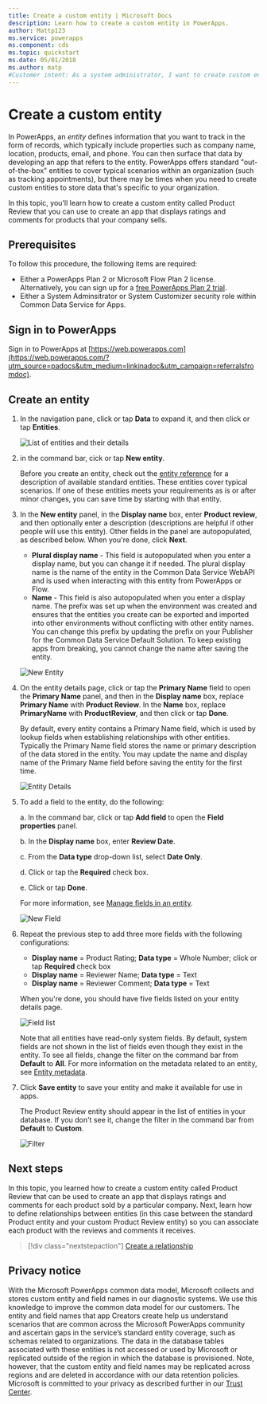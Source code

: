 ```yaml
---
title: Create a custom entity | Microsoft Docs
description: Learn how to create a custom entity in PowerApps.
author: Mattp123
ms.service: powerapps
ms.component: cds
ms.topic: quickstart
ms.date: 05/01/2018
ms.author: matp
#Customer intent: As a system administrator, I want to create custom entities to store data, so that app creators can create apps using data that's tailored to our organization.
---
```


# Create a custom entity
In PowerApps, an *entity* defines information that you want to track in the form of records, which typically include properties such as company name, location, products, email, and phone. You can then surface that data by developing an app that refers to the entity. PowerApps offers standard "out-of-the-box" entities to cover typical scenarios within an organization (such as tracking appointments), but there may be times when you need to create custom entities to store data that's specific to your organization.

In this topic, you'll learn how to create a custom entity called Product Review that you can use to create an app that displays ratings and comments for products that your company sells.

## Prerequisites
To follow this procedure, the following items are required:
* Either a PowerApps Plan 2 or Microsoft Flow Plan 2 license. Alternatively, you can sign up for a [free PowerApps Plan 2 trial](https://web.powerapps.com/signup?redirect=marketing&email=).
* Either a System Adminsitrator or System Customizer security role within Common Data Service for Apps.

## Sign in to PowerApps
Sign in to PowerApps at [https://web.powerapps.com](https://web.powerapps.com/?utm_source=padocs&utm_medium=linkinadoc&utm_campaign=referralsfromdoc).

## Create an entity
1. In the navigation pane, click or tap **Data** to expand it, and then click or tap **Entities**.

    ![List of entities and their details](./media/data-platform-cds-create-entity/entitylist.png "Entity List")

2. in the command bar, cick or tap **New entity**.

    Before you create an entity, check out the [entity reference](../../developer/common-data-service/reference/about-entity-reference.md) for a description of available standard entities. These entities cover typical scenarios. If one of these entities meets your requirements as is or after minor changes, you can save time by starting with that entity. 

3. In the **New entity** panel, in the **Display name** box, enter **Product review**, and then optionally enter a description (descriptions are helpful if other people will use this entity). Other fields in the panel are autopopulated, as described below. When you're done, click **Next**.

    * **Plural display name** - This field is autopopulated when you enter a display name, but you can change it if needed. The plural display name is the name of the entity in the Common Data Service WebAPI and is used when interacting with this entity from PowerApps or Flow.
    * **Name** - This field is also autopopulated when you enter a display name. The prefix was set up when the environment was created and ensures that the entities you create can be exported and imported into other environments without conflicting with other entity names. You can change this prefix by updating the prefix on your Publisher for the Common Data Service Default Solution. To keep existing apps from breaking, you cannot change the name after saving the entity.
     
    ![New Entity](./media/data-platform-cds-create-entity/newentitypanel.png "New entity panel")

4. On the entity details page, click or tap the **Primary Name** field to open the **Primary Name** panel, and then in the **Display name** box, replace **Primary Name** with **Product Review**. In the **Name** box, replace **PrimaryName** with **ProductReview**, and then click or tap **Done**.
 
    By default, every entity contains a Primary Name field, which is used by lookup fields when establishing relationships with other entities. Typically the Primary Name field stores the name or primary description of the data stored in the entity. You may update the name and display name of the Primary Name field before saving the entity for the first time.

    ![Entity Details](./media/data-platform-cds-create-entity/newentitydetails.png "New Entity Details")

5. To add a field to the entity, do the following:
 
    a. In the command bar, click or tap **Add field** to open the **Field properties** panel.

    b. In the **Display name** box, enter **Review Date**.

    c. From the **Data type** drop-down list, select **Date Only**.

    d. Click or tap the **Required** check box.
    
    e. Click or tap **Done**.
     
    For more information, see [Manage fields in an entity](data-platform-manage-fields.md).

    ![New Field](./media/data-platform-cds-create-entity/newfieldpanel-2.png "New Field Panel")

6. Repeat the previous step to add three more fields with the following configurations:
    * **Display name** = Product Rating; **Data type** = Whole Number; click or tap **Required** check box
    * **Display name** = Reviewer Name; **Data type** = Text
    * **Display name** = Reviewer Comment; **Data type** = Text

    When you're done, you should have five fields listed on your entity details page.

    ![Field list](./media/data-platform-cds-create-entity/addedfields.png "List of fields")

    Note that all entities have read-only system fields. By default, system fields are not shown in the list of fields even though they exist in the entity. To see all fields, change the filter on the command bar from **Default** to **All**. For more information on the metadata related to an entity, see [Entity metadata](../../developer/common-data-service/entity-metadata.md).

7. Click **Save entity** to save your entity and make it available for use in apps.

    The Product Review entity should appear in the list of entities in your database. If you don't see it, change the filter in the command bar from **Default** to **Custom**.

    ![Filter](./media/data-platform-cds-create-entity/filter.png "Filter selection")

## Next steps
In this topic, you learned how to create a custom entity called Product Review that can be used to create an app that displays ratings and comments for each product sold by a particular company. Next, learn how to define relationships between entities (in this case between the standard Product entity and your custom Product Review entity) so you can associate each product with the reviews and comments it receives.

> [!div class="nextstepaction"]
> [Create a relationship](data-platform-entity-lookup.md)

## Privacy notice
With the Microsoft PowerApps common data model, Microsoft collects and stores custom entity and field names in our diagnostic systems. We use this knowledge to improve the common data model for our customers. The entity and field names that app Creators create help us understand scenarios that are common across the Microsoft PowerApps community and ascertain gaps in the service’s standard entity coverage, such as schemas related to organizations. The data in the database tables associated with these entities is not accessed or used by Microsoft or replicated outside of the region in which the database is provisioned. Note, however, that the custom entity and field names may be replicated across regions and are deleted in accordance with our data retention policies. Microsoft is committed to your privacy as described further in our [Trust Center](https://www.microsoft.com/trustcenter/Privacy/default.aspx).
